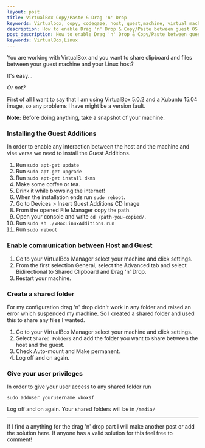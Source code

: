 ```yaml
---
layout: post
title: VirtualBox Copy/Paste & Drag 'n' Drop
keywords: Virtualbox, copy, codegaze, host, guest,machine, virtual machine, xubuntu
description: How to enable Drag 'n' Drop & Copy/Paste between guest OS & Linux host
post_description: How to enable Drag 'n' Drop & Copy/Paste between guest OS & Linux host.
keywords: VirtualBox,Linux 
---
```


You are working with VirtualBox and you want to share clipboard and files between your guest machine and your Linux host?

It's easy...

*Or not?*

First of all I want to say that I am using VirtualBox 5.0.2 and a Xubuntu 15.04 image, so any problems I have might be a version fault.

**Note:** Before doing anything, take a snapshot of your machine.

### Installing the Guest Additions

In order to enable any interaction between the host and the machine and vise versa we need to install the Guest Additions.

1. Run ```sudo apt-get update```
2. Run ```sudo apt-get upgrade```
3. Run ```sudo apt-get install dkms```
4. Make some coffee or tea.
5. Drink it while browsing the internet!
6. When the installation ends run ```sudo reboot```.
7. Go to Devices > Insert Guest Additions CD Image
8. From the opened File Manager copy the path.
9. Open your console and write ```cd /path-you-copied/```.
10. Run ```sudo sh ./VBoxLinuxAdditions.run```
11. Run ```sudo reboot```


### Enable communication between Host and Guest

1. Go to your VirtualBox Manager select your machine and click settings. 
2. From the first selection General, select the Advanced tab and select Bidirectional to Shared Clipboard and Drag 'n' Drop.
3. Restart your machine.

### Create a shared folder

For my configuration drag 'n' drop didn't work in any folder and raised an error which suspended my machine. So I created a shared folder and used this to share any files I wanted.

1. Go to your VirtualBox Manager select your machine and click settings.
2. Select ```Shared Folders``` and add the folder you want to share between the host and the guest.
3. Check Auto-mount and Make permanent.
4. Log off and on again.

### Give your user privileges

In order to give your user access to any shared folder run

```sudo adduser yourusername vboxsf```

Log off and on again. Your shared folders will be in ```/media/```

- - -
If I find a anything for the drag 'n' drop part I will make another post or add the solution here. If anyone has a valid solution for this feel free to comment!